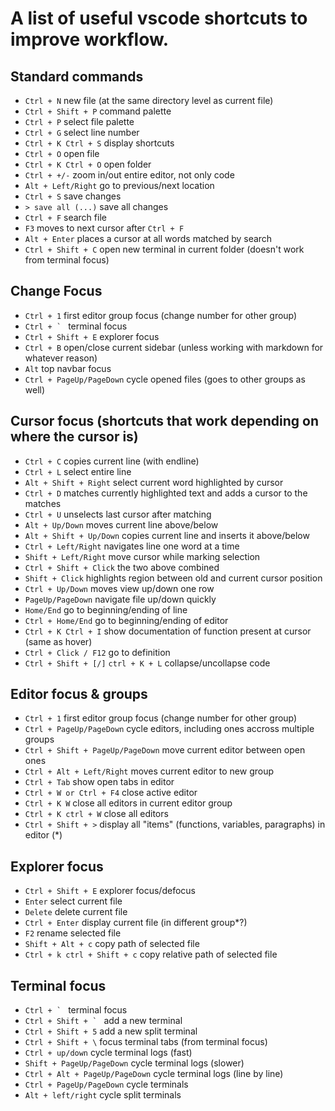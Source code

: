 # A list of useful vscode shortcuts to improve workflow.

## Standard commands

- `Ctrl + N` new file (at the same directory level as current file)
- `Ctrl + Shift + P` command palette
- `Ctrl + P` select file palette
- `Ctrl + G` select line number
- `Ctrl + K Ctrl + S` display shortcuts
- `Ctrl + O` open file
- `Ctrl + K Ctrl + O` open folder 
- `Ctrl + +/-` zoom in/out entire editor, not only code
- `Alt + Left/Right` go to previous/next location
- `Ctrl + S` save changes
- `> save all (...)` save all changes
- `Ctrl + F` search file
- `F3` moves to next cursor after `Ctrl + F`
- `Alt + Enter` places a cursor at all words matched by search
- `Ctrl + Shift + C` open new terminal in current folder (doesn't work from terminal focus)

## Change Focus

- `Ctrl + 1` first editor group focus (change number for other group)
- `` Ctrl + `  `` terminal focus
- `Ctrl + Shift + E` explorer focus
- `Ctrl + B` open/close current sidebar (unless working with markdown for whatever reason)
- `Alt` top navbar focus
- `Ctrl + PageUp/PageDown` cycle opened files (goes to other groups as well)  

## Cursor focus (shortcuts that work depending on where the cursor is)

- `Ctrl + C` copies current line (with endline)
- `Ctrl + L` select entire line
- `Alt + Shift + Right` select current word highlighted by cursor
- `Ctrl + D` matches currently highlighted text and adds a cursor to the matches
- `Ctrl + U` unselects last cursor after matching
- `Alt + Up/Down` moves current line above/below
- `Alt + Shift + Up/Down` copies current line and inserts it above/below
- `Ctrl + Left/Right` navigates line one word at a time
- `Shift + Left/Right` move cursor while marking selection
- `Ctrl + Shift + Click` the two above combined
- `Shift + Click` highlights region between old and current cursor position
- `Ctrl + Up/Down` moves view up/down one row
- `PageUp/PageDown` navigate file up/down quickly
- `Home/End` go to beginning/ending of line
- `Ctrl + Home/End` go to beginning/ending of editor
- `Ctrl + K Ctrl + I` show documentation of function present at cursor (same as hover)
- `Ctrl + Click / F12` go to definition
- `Ctrl + Shift + [/]` `ctrl + K + L` collapse/uncollapse code

## Editor focus & groups

- `Ctrl + 1` first editor group focus (change number for other group)
- `Ctrl + PageUp/PageDown` cycle editors, including ones accross multiple groups
- `Ctrl + Shift + PageUp/PageDown` move current editor between open ones
- `Ctrl + Alt + Left/Right` moves current editor to new group
- `Ctrl + Tab` show open tabs in editor
- `Ctrl + W or Ctrl + F4` close active editor
- `Ctrl + K W` close all editors in current editor group
- `Ctrl + K ctrl + W` close all editors
- `Ctrl + Shift + >` display all "items" (functions, variables, paragraphs) in editor (*)


## Explorer focus

- `Ctrl + Shift + E` explorer focus/defocus
- `Enter` select current file
- `Delete` delete current file
- `Ctrl + Enter` display current file (in different group*?)
- `F2` rename selected file     
- `Shift + Alt + c` copy path of selected file        
- `Ctrl + k ctrl + Shift + c` copy relative path of selected file

## Terminal focus

- `` Ctrl + `  `` terminal focus
- `` Ctrl + Shift + `  `` add a new terminal
- `Ctrl + Shift + 5` add a new split terminal
- `Ctrl + Shift + \` focus terminal tabs (from terminal focus)
- `Ctrl + up/down` cycle terminal logs (fast)
- `Shift + PageUp/PageDown` cycle terminal logs (slower)
- `Ctrl + Alt + PageUp/PageDown` cycle terminal logs (line by line)
- `Ctrl + PageUp/PageDown` cycle terminals
- `Alt + left/right` cycle split terminals

